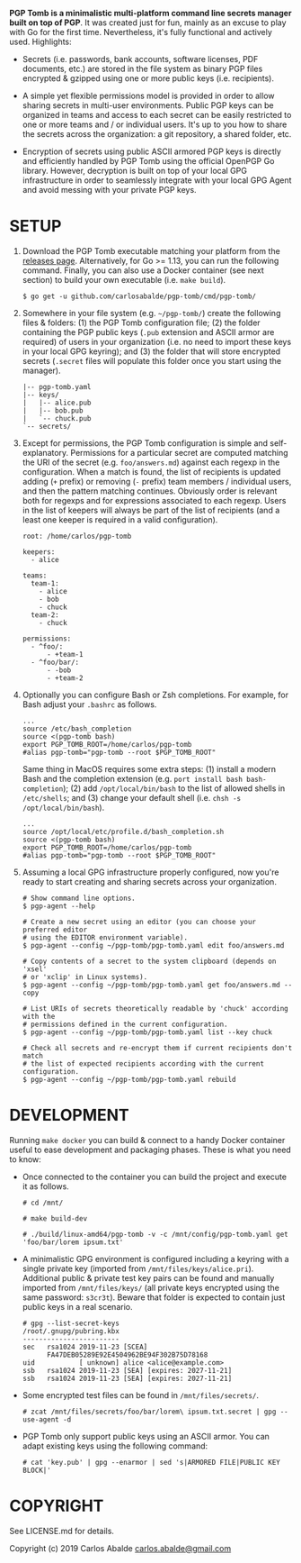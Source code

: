 **PGP Tomb is a minimalistic multi-platform command line secrets manager built on top of PGP**. It was created just for fun, mainly as an excuse to play with Go for the first time. Nevertheless, it's fully functional and actively used. Highlights:

- Secrets (i.e. passwords, bank accounts, software licenses, PDF documents, etc.) are stored in the file system as binary PGP files encrypted & gzipped using one or more public keys (i.e. recipients).

- A simple yet flexible permissions model is provided in order to allow sharing secrets in multi-user environments. Public PGP keys can be organized in teams and access to each secret can be easily restricted to one or more teams and / or individual users. It's up to you how to share the secrets across the organization: a git repository, a shared folder, etc.

- Encryption of secrets using public ASCII armored PGP keys is directly and efficiently handled by PGP Tomb using the official OpenPGP Go library. However, decryption is built on top of your local GPG infrastructure in order to seamlessly integrate with your local GPG Agent and avoid messing with your private PGP keys.

SETUP
=====

1. Download the PGP Tomb executable matching your platform from the [releases page](https://github.com/carlosabalde/pgp-tomb/releases). Alternatively, for Go >= 1.13, you can run the following command. Finally, you can also use a Docker container (see next section) to build your own executable (i.e. `make build`).
   ```
   $ go get -u github.com/carlosabalde/pgp-tomb/cmd/pgp-tomb/
   ```

2. Somewhere in your file system (e.g. `~/pgp-tomb/`) create the following files & folders: (1) the PGP Tomb configuration file; (2) the folder containing the PGP public keys (`.pub` extension and ASCII armor are required) of users in your organization (i.e. no need to import these keys in your local GPG keyring); and (3) the folder that will store encrypted secrets (`.secret` files will populate this folder once you start using the manager).
   ```
   |-- pgp-tomb.yaml
   |-- keys/
   |   |-- alice.pub
   |   |-- bob.pub
   |   `-- chuck.pub
   `-- secrets/   
   ```

3. Except for permissions, the PGP Tomb configuration is simple and self-explanatory. Permissions for a particular secret are computed matching the URI of the secret (e.g. `foo/answers.md`) against each regexp in the configuration. When a match is found, the list of recipients is updated adding (`+` prefix) or removing (`-` prefix) team members / individual users, and then the pattern matching continues. Obviously order is relevant both for regexps and for expressions associated to each regexp. Users in the list of keepers will always be part of the list of recipients (and a least one keeper is required in a valid configuration).
   ```
   root: /home/carlos/pgp-tomb

   keepers:
     - alice

   teams:
     team-1:
       - alice
       - bob
       - chuck
     team-2:
       - chuck

   permissions:
     - ^foo/:
         - +team-1
     - ^foo/bar/:
         - -bob
         - +team-2
   ```

4. Optionally you can configure Bash or Zsh completions. For example, for Bash adjust your `.bashrc` as follows.
   ```
   ...
   source /etc/bash_completion
   source <(pgp-tomb bash)
   export PGP_TOMB_ROOT=/home/carlos/pgp-tomb
   #alias pgp-tomb="pgp-tomb --root $PGP_TOMB_ROOT"
   ```

   Same thing in MacOS requires some extra steps: (1) install a modern Bash and the completion extension (e.g. `port install bash bash-completion`); (2) add `/opt/local/bin/bash` to the list of allowed shells in `/etc/shells`; and (3) change your default shell (i.e. `chsh -s /opt/local/bin/bash`).
   ```
   ...
   source /opt/local/etc/profile.d/bash_completion.sh
   source <(pgp-tomb bash)
   export PGP_TOMB_ROOT=/home/carlos/pgp-tomb
   #alias pgp-tomb="pgp-tomb --root $PGP_TOMB_ROOT"
   ```

5. Assuming a local GPG infrastructure properly configured, now you're ready to start creating and sharing secrets across your organization.
   ```
   # Show command line options.   
   $ pgp-agent --help

   # Create a new secret using an editor (you can choose your preferred editor
   # using the EDITOR environment variable).
   $ pgp-agent --config ~/pgp-tomb/pgp-tomb.yaml edit foo/answers.md

   # Copy contents of a secret to the system clipboard (depends on 'xsel'
   # or 'xclip' in Linux systems).
   $ pgp-agent --config ~/pgp-tomb/pgp-tomb.yaml get foo/answers.md --copy

   # List URIs of secrets theoretically readable by 'chuck' according with the
   # permissions defined in the current configuration.
   $ pgp-agent --config ~/pgp-tomb/pgp-tomb.yaml list --key chuck

   # Check all secrets and re-encrypt them if current recipients don't match
   # the list of expected recipients according with the current configuration.
   $ pgp-agent --config ~/pgp-tomb/pgp-tomb.yaml rebuild
   ```

DEVELOPMENT
===========

Running `make docker` you can build & connect to a handy Docker container useful to ease development and packaging phases. These is what you need to know:

- Once connected to the container you can build the project and execute it as follows.
  ```
  # cd /mnt/

  # make build-dev

  # ./build/linux-amd64/pgp-tomb -v -c /mnt/config/pgp-tomb.yaml get 'foo/bar/lorem ipsum.txt'
  ```

- A minimalistic GPG environment is configured including a keyring with a single private key (imported from `/mnt/files/keys/alice.pri`). Additional public & private test key pairs can be found and manually imported from `/mnt/files/keys/` (all private keys encrypted using the same password: `s3cr3t`). Beware that folder is expected to contain just public keys in a real scenario.
  ```
  # gpg --list-secret-keys
  /root/.gnupg/pubring.kbx
  ------------------------
  sec   rsa1024 2019-11-23 [SCEA]
        FA47DEB05289E92E4504962BE94F302B75D78168
  uid           [ unknown] alice <alice@example.com>
  ssb   rsa1024 2019-11-23 [SEA] [expires: 2027-11-21]
  ssb   rsa1024 2019-11-23 [SEA] [expires: 2027-11-21]
  ```

- Some encrypted test files can be found in `/mnt/files/secrets/`.
  ```
  # zcat /mnt/files/secrets/foo/bar/lorem\ ipsum.txt.secret | gpg --use-agent -d
  ```

- PGP Tomb only support public keys using an ASCII armor. You can adapt existing keys using the following command:
  ```
  # cat 'key.pub' | gpg --enarmor | sed 's|ARMORED FILE|PUBLIC KEY BLOCK|'
  ```

COPYRIGHT
=========

See LICENSE.md for details.

Copyright (c) 2019 Carlos Abalde <carlos.abalde@gmail.com>
